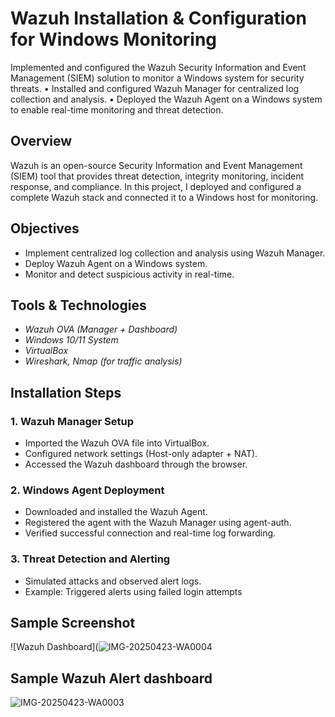 # Wazuh Installation & Configuration for Windows Monitoring
Implemented and configured the Wazuh Security Information and Event Management (SIEM) solution to  monitor a Windows system for security threats.  • Installed and configured Wazuh Manager for centralized log collection and analysis.  • Deployed the Wazuh Agent on a Windows system to enable real-time monitoring and threat detection.

## Overview

Wazuh is an open-source Security Information and Event Management (SIEM) tool that provides threat detection, integrity monitoring, incident response, and compliance. In this project, I deployed and configured a complete Wazuh stack and connected it to a Windows host for monitoring.

## Objectives

- Implement centralized log collection and analysis using Wazuh Manager.
- Deploy Wazuh Agent on a Windows system.
- Monitor and detect suspicious activity in real-time.

## Tools & Technologies

- *Wazuh OVA (Manager + Dashboard)*
- *Windows 10/11 System*
- *VirtualBox*
- *Wireshark, Nmap (for traffic analysis)*

## Installation Steps

### 1. Wazuh Manager Setup
- Imported the Wazuh OVA file into VirtualBox.
- Configured network settings (Host-only adapter + NAT).
- Accessed the Wazuh dashboard through the browser.

### 2. Windows Agent Deployment
- Downloaded and installed the Wazuh Agent.
- Registered the agent with the Wazuh Manager using agent-auth.
- Verified successful connection and real-time log forwarding.

### 3. Threat Detection and Alerting
- Simulated attacks and observed alert logs.
- Example: Triggered alerts using failed login attempts

## Sample Screenshot

![Wazuh Dashboard](![IMG-20250423-WA0004](https://github.com/user-attachments/assets/516a14c9-ee29-400f-ba1a-93e7671f834c)



## Sample Wazuh Alert dashboard
![IMG-20250423-WA0003](https://github.com/user-attachments/assets/6cfe65a9-9f81-47ca-8276-3ac3516e1803)
